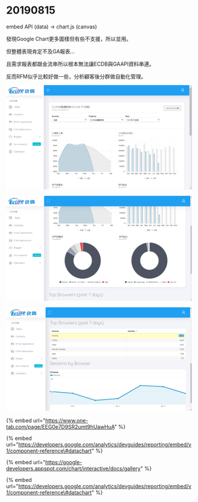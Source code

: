 # 20190815

embed API \(data\) -&gt; chart.js \(canvas\)

發現Google Chart更多圖樣但有些不支援，所以並用。

但整體表現肯定不及GA報表...

且需求報表都跟金流串所以根本無法讓ECDB與GAAPI資料串連。

反而RFM似乎比較好做一些，分析顧客後分群做自動化管理。





![](../.gitbook/assets/crm-1.png)

![](../.gitbook/assets/crm-2.png)

![](../.gitbook/assets/crm-3.png)



{% embed url="https://www.one-tab.com/page/EEG0e7D9SR2umt9hUawHuA" %}

{% embed url="https://developers.google.com/analytics/devguides/reporting/embed/v1/component-reference\#datachart" %}

{% embed url="https://google-developers.appspot.com/chart/interactive/docs/gallery" %}

{% embed url="https://developers.google.com/analytics/devguides/reporting/embed/v1/component-reference\#datachart" %}



